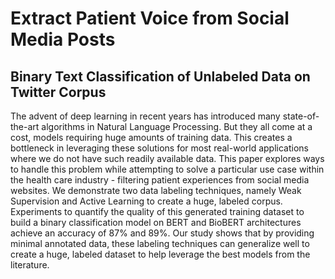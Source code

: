 # Extract Patient Voice from Social Media Posts
## Binary Text Classification of Unlabeled Data on Twitter Corpus

<p>The advent of deep learning in recent years has introduced many state-of-the-art algorithms in Natural Language Processing. But they all come at a cost, models requiring huge amounts of training data. This creates a bottleneck in leveraging these solutions for most real-world applications where we do not have such readily available data. This paper explores ways to handle this problem while attempting to solve a particular use case within the health care industry - filtering patient experiences from social media websites. We demonstrate two data labeling techniques, namely Weak Supervision and Active Learning to create a huge, labeled corpus. Experiments to quantify the quality of this generated training dataset to build a binary classification model on BERT and BioBERT architectures achieve an accuracy of 87% and 89%. Our study shows that by providing minimal annotated data, these labeling techniques can generalize well to create a huge, labeled dataset to help leverage the best models from the literature.</p>


